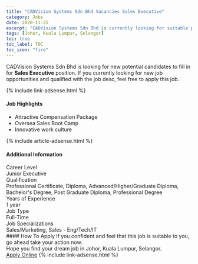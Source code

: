 ```yaml
---
title: "CADVision Systems Sdn Bhd Vacancies Sales Executive" 
category: Jobs 
date: 2020-11-25 
excerpt: "CADVision Systems Sdn Bhd is currently looking for suitable person to fill in the Sales Executive which positioned at Johor, Kuala Lumpur, Selangor" 
tags: [Johor, Kuala Lumpur, Selangor] 
toc: true 
toc_label: TOC 
toc_icon: "fire" 
--- 
```


<p>CADVision Systems Sdn Bhd is looking for new potential candidates to fill in for <b>Sales Executive</b> position. If you currently looking for new job opportunities and qualified with the job desc, feel free to apply this job.
</p>{% include link-adsense.html %} 
<div><div><div><h4>Job Highlights</h4></div></div><div><ul><li><div><div><div><div></div></div></div><div><span>Attractive Compensation Package</span></div></div></li><li><div><div><div><div></div></div></div><div><span>Oversea Sales Boot Camp</span></div></div></li><li><div><div><div><div></div></div></div><div><span>Innovative work culture</span></div></div></li></ul></div></div> 
{% include article-adsense.html %} 
<div><div><div><h4>Additional Information</h4></div></div><div><div><div><div><div><div><div><div><span>Career Level</span></div></div><div><span>Junior Executive</span></div></div></div></div><div><div><div><div><div><span>Qualification</span></div></div><div><span>Professional Certificate, Diploma, Advanced/Higher/Graduate Diploma, Bachelor's Degree, Post Graduate Diploma, Professional Degree</span></div></div></div></div><div><div><div><div><div><span>Years of Experience</span></div></div><div><span>1 year</span></div></div></div></div><div><div><div><div><div><span>Job Type</span></div></div><div><span>Full-Time</span></div></div></div></div><div><div><div><div><div><span>Job Specializations</span></div></div><div><span>Sales/Marketing, Sales - Eng/Tech/IT</span></div></div></div></div></div></div></div></div> 
#### How To Apply 
If you confident and feel that this job is suitable to you, go ahead take your action now. <br/> 
Hope you find your dream job in Johor, Kuala Lumpur, Selangor. <br/> 
<a href="https://www.jobstreet.com.my/en/job/sales-executive-4431081?jobId=jobstreet-my-job-4431081&sectionRank=28&token=0~99ba3915-bac1-4338-8bae-eb8bb5ccb7fe&fr=SRP%20View%20In%20New%20Ta" class="btn btn--info" target="_blank" rel="nofollow noopenner">Apply Online</a> 
{% include link-adsense.html %} 